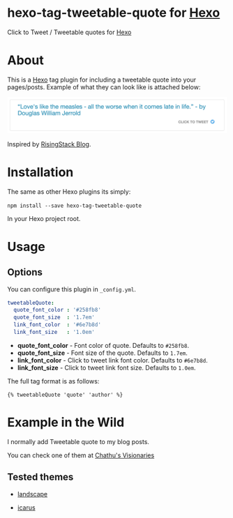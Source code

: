 # hexo-tag-tweetable-quote for [Hexo](https://hexo.io)

Click to Tweet / Tweetable quotes for [Hexo](https://hexo.io)

# About

This is a [Hexo](https://hexo.io) tag plugin for including a tweetable quote into your pages/posts. Example of what they can look like is attached below:

![](./screens/preview.png)

Inspired by [RisingStack Blog](https://blog.risingstack.com/node-hero-node-js-authentication-passport-js/).

# Installation

The same as other Hexo plugins its simply:

```npm install --save hexo-tag-tweetable-quote```

In your Hexo project root.


# Usage

## Options
You can configure this plugin in `_config.yml`.

```yaml
tweetableQuote:
  quote_font_color : '#258fb8'
  quote_font_size  : '1.7em'
  link_font_color  : '#6e7b8d'
  link_font_size   : '1.0em'
```

- **quote_font_color** - Font color of quote. Defaults to `#258fb8`.
- **quote_font_size** - Font size of the quote. Defaults to `1.7em`.
- **link_font_color** - Click to tweet link font color. Defaults to `#6e7b8d`.
- **link_font_size** - Click to tweet link font size. Defaults to `1.0em`.

The full tag format is as follows:

```
{% tweetableQuote 'quote' 'author' %}
```


# Example in the Wild

I normally add Tweetable quote to my blog posts.

You can check one of them at [Chathu's Visionaries](http://chathu.me/about/)

## Tested themes

* [landscape](https://github.com/hexojs/hexo-theme-landscape)

* [icarus](https://github.com/ppoffice/hexo-theme-icarus)
